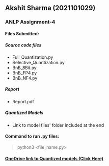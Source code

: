 ## Akshit Sharma (2021101029)
### ANLP Assignment-4

#### Files Submitted:
##### Source code files
- Full_Quantization.py
- Selective_Quantization.py
- BnB_8Bit.py
- BnB_FP4.py
- BnB_NF4.py

##### Report
- Report.pdf

##### Quantized Models
- Link to model files' folder included at the end

#### Command to run .py files:

> python3 <file_name.py>

#### [OneDrive link to Quantized models (Click Here)](https://iiitaphyd-my.sharepoint.com/:f:/g/personal/akshit_sharma_students_iiit_ac_in/EjJG_ZSgjWpBuqkFcEuQOVIBec2FqkpIwd6qm83x3kH5eQ?e=31b1Xb)